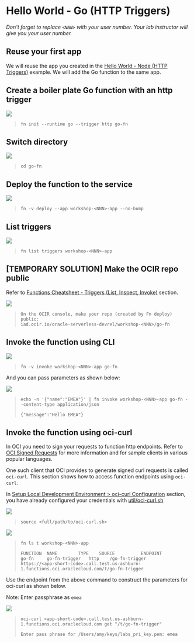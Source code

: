 # Hello World - Go (HTTP Triggers)

*Don't forget to replace `<NNN>` with your user number. Your lab instructor will give you your user number.*

## Reuse your first app

We will reuse the app you created in the [Hello World - Node (HTTP Triggers)](3-2-NodeHello.md) example. We will add the Go function to the same app.

## Create a boiler plate Go function with an http trigger

![](images/userinput.png)
>```
> fn init --runtime go --trigger http go-fn
>```

## Switch directory

![](images/userinput.png)
>```
> cd go-fn
>```

## Deploy the function to the service

![](images/userinput.png)
>```
> fn -v deploy --app workshop-<NNN>-app --no-bump
>```

## List triggers

![](images/userinput.png)
>```
> fn list triggers workshop-<NNN>-app
>```

## [TEMPORARY SOLUTION] Make the OCIR repo public

Refer to [Functions Cheatsheet - Triggers (List, Inspect, Invoke)](https://github.com/sachin-pikle/functionslab/wiki/Functions-Commands-Cheatsheet#triggers-list-inspect-invoke) section.

![](images/userinput.png)
>```
> On the OCIR console, make your repo (created by Fn deploy) public: 
> iad.ocir.io/oracle-serverless-devrel/workshop-<NNN>/go-fn
>```

## Invoke the function using CLI

![](images/userinput.png)
>```
> fn -v invoke workshop-<NNN>-app go-fn
>```

And you can pass parameters as shown below:

![](images/userinput.png)
>```
> echo -n '{"name":"EMEA"}' | fn invoke workshop-<NNN>-app go-fn --content-type application/json
>
> {"message":"Hello EMEA"}
>```

## Invoke the function using oci-curl

In OCI you need to sign your requests to function http endpoints. Refer to [OCI Signed Requests](https://docs.cloud.oracle.com/iaas/Content/API/Concepts/signingrequests.htm?TocPath=Developer%20Tools%20|REST%20APIs%20|_____4) for more information and for sample clients in various popular languages.

One such client that OCI provides to generate signed curl requests is called `oci-curl`. This section shows how to access function endpoints using `oci-curl`.

In [Setup Local Development Environment > oci-curl Configuration](3-1-SetupEnv.md#oci-curl-configuration) section, you have already configured your credentials with [util/oci-curl.sh](util/oci-curl.sh)

![](images/userinput.png)
>```
> source <full/path/to/oci-curl.sh> 
>```

![](images/userinput.png)
>```
> fn ls t workshop-<NNN>-app
>
> FUNCTION	NAME		TYPE	SOURCE			ENDPOINT
> go-fn		go-fn-trigger	http	/go-fn-trigger		https://<app-short-code>.call.test.us-ashburn-1.functions.oci.oraclecloud.com/t/go-fn-trigger
>```

Use the endpoint from the above command to construct the parameters for oci-curl as shown below.

Note: Enter passphrase as `emea`

![](images/userinput.png)
>```
> oci-curl <app-short-code>.call.test.us-ashburn-1.functions.oci.oraclecloud.com get "/t/go-fn-trigger"
> 
> Enter pass phrase for /Users/amy/keys/labs_pri_key.pem: emea
> 
>```
